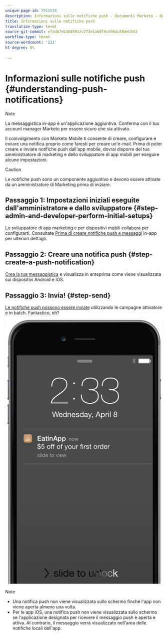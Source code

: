 ```yaml
---
unique-page-id: 7511518
description: Informazioni sulle notifiche push - Documenti Marketo - Documentazione prodotto
title: Informazioni sulle notifiche push
translation-type: tm+mt
source-git-commit: efadb7eb3845012c273e1a60f9cd98ac884eb543
workflow-type: tm+mt
source-wordcount: '211'
ht-degree: 0%

---
```



# Informazioni sulle notifiche push {#understanding-push-notifications}

>[!NOTE]
>
>La messaggistica in-app è un&#39;applicazione aggiuntiva. Conferma con il tuo account manager Marketo per essere sicuro che sia attivato.

Il coinvolgimento con Marketo Mobile ti consente di creare, configurare e inviare una notifica proprio come faresti per creare un&#39;e-mail.  Prima di poter creare e inviare notifiche push dall&#39;app mobile, dovrai disporre del tuo amministratore di marketing e dello sviluppatore di app mobili per eseguire alcune impostazioni.

>[!CAUTION]
>
>Le notifiche push sono un componente aggiuntivo e devono essere attivate da un amministratore di Marketing prima di iniziare.

## Passaggio 1: Impostazioni iniziali eseguite dall&#39;amministratore e dallo sviluppatore {#step-admin-and-developer-perform-initial-setups}

Lo sviluppatore di app marketing e per dispositivi mobili collabora per configurarti. Consultate [Prima di creare notifiche push e messaggi](../../../product-docs/mobile-marketing/admin/before-you-create-push-notifications-and-in-app-messages.md) in-app per ulteriori dettagli.

## Passaggio 2: Creare una notifica push {#step-create-a-push-notification}

[Crea la tua messaggistica](create-a-push-notification.md) e visualizza in anteprima come viene visualizzata sui dispositivi Android e iOS.

## Passaggio 3: Invia! {#step-send}

[Le notifiche push possono essere inviate](send-a-mobile-push-notification.md) utilizzando le campagne attivatore e in batch. Fantastico, eh?

![](assets/image2015-4-27-8-3a41-3a43.png)

>[!NOTE]
>
>* Una notifica push non viene visualizzata sullo schermo finché l&#39;app non viene aperta almeno una volta.
>* Per le app iOS, una notifica push non viene visualizzata sullo schermo se l&#39;applicazione designata per ricevere il messaggio push è aperta e attiva. Al contrario, il messaggio verrà visualizzato nell&#39;area delle notifiche locali dell&#39;app.

